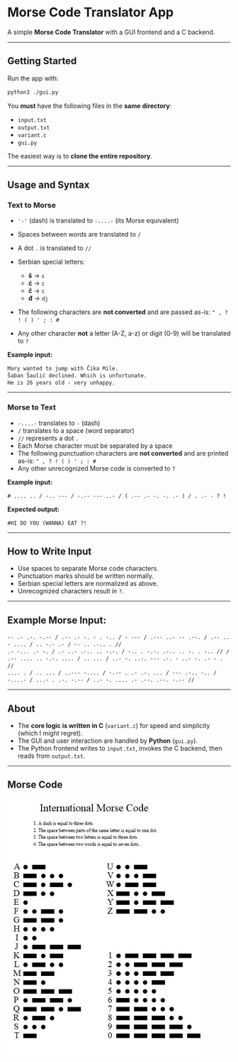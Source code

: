 # Morse Code Translator App

A simple **Morse Code Translator** with a GUI frontend and a C backend.

---

## Getting Started

Run the app with:

```bash
python3 ./gui.py
```

You **must** have the following files in the **same directory**:

* `input.txt`
* `output.txt`
* `variant.c`
* `gui.py`

The easiest way is to **clone the entire repository**.

---

## Usage and Syntax

### Text to Morse

* `'-'` (dash) is translated to `-....-` (its Morse equivalent)
* Spaces between words are translated to `/`
* A dot `.` is translated to `//`
* Serbian special letters:

  * **š** → `s`
  * **ć** → `c`
  * **č** → `c`
  * **đ** → `dj`
* The following characters are **not converted** and are passed as-is:
  `" , ? ! ( ) ' ; : #`
* Any other character **not** a letter (A-Z, a-z) or digit (0-9) will be translated to `?`

**Example input:**

```
Mary wanted to jump with Čika Mile.
Šaban Šaulić declined. Which is unfortunate.
He is 26 years old - very unhappy.
```

---

### Morse to Text

* `-....-` translates to `-` (dash)
* `/` translates to a space (word separator)
* `//` represents a dot `.`
* Each Morse character must be separated by a space
* The following punctuation characters are **not converted** and are printed as-is:
  `" , ? ! ( ) ' ; : #`
* Any other unrecognized Morse code is converted to `?`

**Example input:**

```
# .... .. / -.. --- / -.-- --- ..- / ( .-- .- -. -. .- ) / . .- - ? !
```

**Expected output:**

```
#HI DO YOU (WANNA) EAT ?!
```

---

## How to Write Input

* Use spaces to separate Morse code characters.
* Punctuation marks should be written normally.
* Serbian special letters are normalized as above.
* Unrecognized characters result in `?`.

---

## Example Morse Input:

```
-- .- .-. -.-- / .-- .- -. - . -.. / - --- / .--- ..- -- .--. / .-- .. - .... / .. -.- .- / -- .. .-.. . // 
.- -... .- -. / .- ..- .-.. .. -.-. / -.. . -.-. .-.. .. -. . -.. // / .-- .... .. -.-. .... / .. ... / ..- -. ..-. --- .-. - ..- -. .- - . // 
.... . / .. ... / ..--- -.... / -.-- . .- .-. ... / --- .-.. -.. / -....- / ...- . .-. -.-- / ..- -. .... .- .--. .--. -.-- // 
```

---

## About

* The **core logic is written in C** (`variant.c`) for speed and simplicity (which I might regret).
* The GUI and user interaction are handled by **Python** (`gui.py`).
* The Python frontend writes to `input.txt`, invokes the C backend, then reads from `output.txt`.

---

## Morse Code

![Morse Code Sample](/Morse-Code/OIP.jpg "Sample Morse Code")

